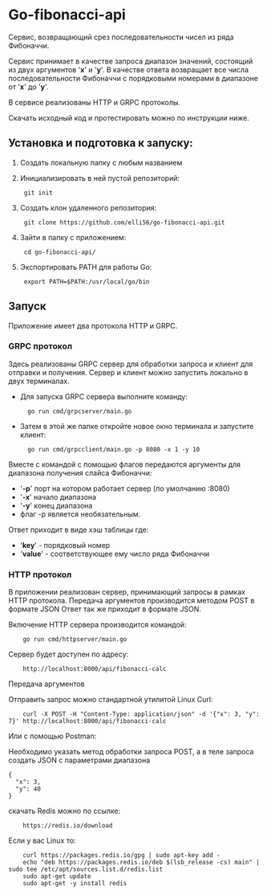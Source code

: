 # Go-fibonacci-api

Сервис, возвращающий срез последовательности чисел из ряда Фибоначчи. 

Сервис принимает в качестве запроса диапазон значений, состоящий из двух аргументов '**x**' и '**y**'. 
В качестве ответа возвращает все числа последовательности Фибоначчи с порядковыми номерами в диапазоне от '**x**' до '**y**'.

В сервисе реализованы HTTP и GRPC протоколы.

Скачать исходный код и протестировать можно по инструкции ниже.

## Установка и подготовка к запуску:
1. Создать локальную папку с любым названием
2. Инициализировать в ней пустой репозиторий:

        git init 

3. Создать клон удаленного репозитория: 

        git clone https://github.com/elli56/go-fibonacci-api.git

4. Зайти в папку с приложением: 

        cd go-fibonacci-api/

6. Экспортировать PATH для работы Go: 

        export PATH=$PATH:/usr/local/go/bin

## Запуск

Приложение имеет два протокола HTTP и  GRPC. 

### GRPC протокол
Здесь реализованы GRPC сервер для обработки запроса и клиент для отправки и получения.
Сервер и клиент можно запустить локально в двух терминалах. 

+ Для запуска GRPC сервера выполните команду:

        go run cmd/grpcserver/main.go

+ Затем в этой же папке откройте новое окно терминала и запустите клиент:

        go run cmd/grpcclient/main.go -p 8080 -x 1 -y 10

Вместе с командой с помощью флагов передаются аргументы для диапазона получения слайса Фибоначчи:
+ '**-p**' порт на котором работает сервер (по умолчанию :8080)
+ '**-x**' начало диапазона 
+ '**-y**' конец диапазона
+ флаг -p является необязательным.

Ответ приходит в виде хэш таблицы где: 
  - '**key**' - порядковый номер 
  - '**value**' - соответствующее ему число ряда Фибоначчи



### HTTP протокол
В приложении реализован сервер, принимающий запросы в рамках HTTP протокола.
Передача аргументов производится методом POST в формате JSON 
Ответ так же приходит в формате JSON.


Включение HTTP сервера производится командой:

        go run cmd/httpserver/main.go

Сервер будет доступен по адресу:

        http://localhost:8000/api/fibonacci-calc


Передача аргументов

Отправить запрос можно стандартной утилитой Linux Curl:

        curl -X POST -H "Content-Type: application/json" -d '{"x": 3, "y": 7}' http://localhost:8000/api/fibonacci-calc

Или с помощью Postman:

Необходимо указать метод обработки запроса POST, а в теле запроса создать JSON с параметрами диапазона

```
{ 
  "x": 3, 
  "y": 40 
}
```

скачать Redis можно по ссылке:

        https://redis.io/download
        
Если у вас Linux то:

        curl https://packages.redis.io/gpg | sudo apt-key add -
        echo "deb https://packages.redis.io/deb $(lsb_release -cs) main" | sudo tee /etc/apt/sources.list.d/redis.list
        sudo apt-get update
        sudo apt-get -y install redis

